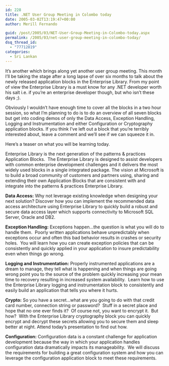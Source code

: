 ```yaml
---
id: 228
title: .NET User Group Meeting in Colombo today
date: 2005-03-02T13:19:47+00:00
author: Merill Fernando

guid: /post/2005/03/NET-User-Group-Meeting-in-Colombo-today.aspx
permalink: /2005/03/net-user-group-meeting-in-colombo-today/
dsq_thread_id:
  - "77712819"
categories:
  - Sri Lankan
---
```

<DIV class=Section1>
<P>It’s another which brings along yet another user group meeting. This month I’ll be taking the stage after a long lapse of over six months to talk about the newly released application blocks in the Enterprise Library. From my point of view the Enterprise Library is a must know for any .NET developer worth his salt i.e. if you’re an enterprise developer though, but who isn’t these days ;). </P>
<P>Obviously I wouldn’t have enough time to cover all the blocks in a two hour session, so what I’m planning to do is to do an overview of all seven blocks but get into coding demos of only the Data Access, Exception Handling, Logging and Instrumentation and either Configuration or Cryptography application blocks. If you think I’ve left out a block that you’re terribly interested about, leave a comment and we’ll see if we can squeeze it in. </P>
<P>Here’s a teaser on what you will be learning today. </P>
<P>Enterprise Library is the next generation of the patterns &amp; practices Application Blocks.&nbsp; The Enterprise Library is designed to assist developers with common enterprise development challenges and it delivers the most widely used blocks in a single integrated package. The vision at Microsoft is to build a broad community of customers and partners using, sharing and extending their own Application Blocks that are consistent with and integrate into the patterns &amp; practices Enterprise Library. </P>
<P><B>Data Access:</B> Why not leverage existing knowledge when designing your next solution? Discover how you can implement the recommended data access architecture using Enterprise Library to quickly build a robust and secure data access layer which supports connectivity to Microsoft SQL Server, Oracle and DB2. </P>
<P><B>Exception Handling:</B> Exceptions happen...the question is what you will do to handle them.&nbsp; Poorly written applications behave unpredictably when exceptions occur and often this bad behavior results in crashes or security holes.&nbsp; You will learn how you can create exception policies that can be consistently and quickly applied in your application to insure predictability even when things go wrong. </P>
<P><B>Logging and Instrumentation:</B> Properly instrumented applications are a dream to manage, they tell what is happening and when things are going wrong point you to the source of the problem quickly increasing your mean time to recovery resulting in increased system availability.&nbsp; Learn how to use the Enterprise Library logging and instrumentation block to consistently and easily build an application that tells you where it hurts. </P>
<P><B>Crypto:</B> So you have a secret...what are you going to do with that credit card number, connection string or password?&nbsp; Stuff in a secret place and hope that no one ever finds it?&nbsp; Of course not, you want to encrypt it.&nbsp; But how?&nbsp; With the Enterprise Library cryptography block you can quickly encrypt and decrypt these secrets allowing you to secure them and sleep better at night. Attend today’s presentation to find out how. </P>
<P><B>Configuration:</B> Configuration data is a constant challenge for application development because the way in which your application handles configuration data dramatically impacts its manageability.&nbsp; We will discuss the requirements for building a great configuration system and how you can leverage the configuration application block to meet these requirements. </P></DIV>